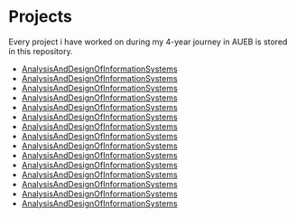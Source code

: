 # Projects
Every project i have worked on during my 4-year journey in AUEB is stored in this repository.

* [AnalysisAndDesignOfInformationSystems](https://github.com/stkokko/Projects/tree/master/AnalysisAndDesignOfInformationSystems)
* [AnalysisAndDesignOfInformationSystems](https://github.com/stkokko/Projects/tree/master/ArtificialIntelligence%20(Java))
* [AnalysisAndDesignOfInformationSystems](https://github.com/stkokko/Projects/tree/master/ComputerProgramming%20(Java))
* [AnalysisAndDesignOfInformationSystems](https://github.com/stkokko/Projects/tree/master/ComputerSystemsOrganization%20(Assemply))
* [AnalysisAndDesignOfInformationSystems](https://github.com/stkokko/Projects/tree/master/DataMining%20(Python))
* [AnalysisAndDesignOfInformationSystems](https://github.com/stkokko/Projects/tree/master/DataStructures%20(Java))
* [AnalysisAndDesignOfInformationSystems](https://github.com/stkokko/Projects/tree/master/DatabaseDesign%20(SQL))
* [AnalysisAndDesignOfInformationSystems](https://github.com/stkokko/Projects/tree/master/DigitalSystemsDesign%20(Quartus%20II%20-VHDL))
* [AnalysisAndDesignOfInformationSystems](https://github.com/stkokko/Projects/tree/master/DistributedSystems%20(Android%20-%20Java))
* [AnalysisAndDesignOfInformationSystems](https://github.com/stkokko/Projects/tree/master/HumanComputerInteraction%20(Android%20-%20Java))
* [AnalysisAndDesignOfInformationSystems](https://github.com/stkokko/Projects/tree/master/IntroductionToComputerProgramming%20(Java)/Projects)
* [AnalysisAndDesignOfInformationSystems](https://github.com/stkokko/Projects/tree/master/IntroductionToComputerScience%20(Python))
* [AnalysisAndDesignOfInformationSystems](https://github.com/stkokko/Projects/tree/master/OperatingSystems%20(C))
* [AnalysisAndDesignOfInformationSystems](https://github.com/stkokko/Projects/tree/master/SoftwareTechnology%20(Android%20-%20Java))
* [AnalysisAndDesignOfInformationSystems](https://github.com/stkokko/Projects/tree/master/TechnologiesAndAppProgrammingOnWeb%20(HTML-CSS-Java-Javascript-MVC))
